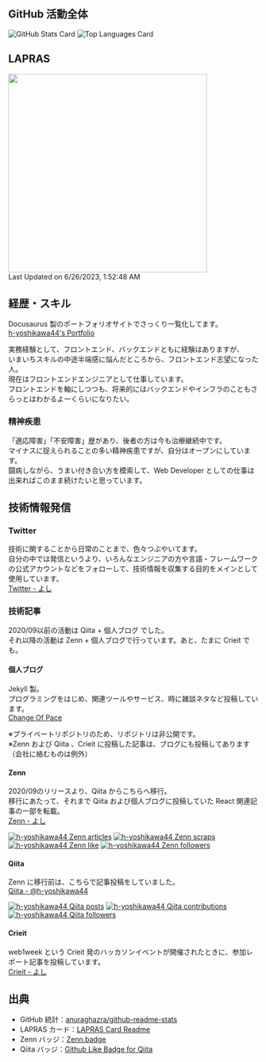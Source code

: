## GitHub 活動全体
![GitHub Stats Card](https://github-readme-stats.vercel.app/api?username=h-yoshikawa44&count_private=true&show_icons=true)
![Top Languages Card](https://github-readme-stats.vercel.app/api/top-langs/?username=h-yoshikawa44&layout=compact)

## LAPRAS
<!--START_SECTION:lapras-card-->
<a href="https://lapras.com/public/h-yoshikawa44" target="_blank" rel="noopener noreferrer"><img src="https://lapras-card-generator.vercel.app/api/svg?e=3.71&b=3.48&i=3.13&b1=%23232323&b2=%236d6d6d&i1=%23212121&i2=%23818181&l=ja" width="400" ></a>  
Last Updated on 6/26/2023, 1:52:48 AM
<!--END_SECTION:lapras-card-->

## 経歴・スキル
Docusaurus 製のポートフォリオサイトでさっくり一覧化してます。  
[h-yoshikawa44's Portfolio](https://h-yoshikawa44.com/)

実務経験として、フロントエンド、バックエンドともに経験はありますが、  
いまいちスキルの中途半端感に悩んだところから、フロントエンド志望になった人。  
現在はフロントエンドエンジニアとして仕事しています。  
フロントエンドを軸にしつつも、将来的にはバックエンドやインフラのこともさらっとはわかるよーくらいになりたい。

### 精神疾患
「適応障害」「不安障害」歴があり、後者の方は今も治療継続中です。  
マイナスに捉えられることの多い精神疾患ですが、自分はオープンにしています。  
闘病しながら、うまい付き合い方を模索して、Web Developer としての仕事は出来ればこのまま続けたいと思っています。

## 技術情報発信
### Twitter
技術に関することから日常のことまで、色々つぶやいてます。  
自分の中では発信というより、いろんなエンジニアの方や言語・フレームワークの公式アカウントなどをフォローして、技術情報を収集する目的をメインとして使用しています。   
[Twitter - よし](https://twitter.com/yoshi44_lion)

### 技術記事
2020/09以前の活動は Qiita + 個人ブログ でした。  
それ以降の活動は Zenn + 個人ブログで行っています。あと、たまに Crieit でも。  

#### 個人ブログ
Jekyll 製。  
プログラミングをはじめ、関連ツールやサービス、時に雑談ネタなど投稿しています。  
[Change Of Pace](https://changeofpace.site/)

※プライベートリポジトリのため、リポジトリは非公開です。  
※Zenn および Qiita 、Crieit に投稿した記事は、ブログにも投稿してあります（会社に絡むものは例外）

#### Zenn
2020/09のリリースより、Qiita からこちらへ移行。  
移行にあたって、それまで Qiita および個人ブログに投稿していた React 関連記事の一部を転載。  
[Zenn - よし](https://zenn.dev/h_yoshikawa0724)

[![h-yoshikawa44 Zenn articles](https://zenn.badge.nikaera.com/s/h_yoshikawa0724/articles?style=plastic)](https://zenn.dev/h_yoshikawa0724/articles)
[![h-yoshikawa44 Zenn scraps](https://zenn.badge.nikaera.com/s/h_yoshikawa0724/scraps?style=plastic)](https://zenn.dev/h_yoshikawa0724/scraps)
[![h-yoshikawa44 Zenn like](https://zenn.badge.nikaera.com/s/h_yoshikawa0724/likes?style=plastic)](https://zenn.dev/h_yoshikawa0724)
[![h-yoshikawa44 Zenn followers](https://zenn.badge.nikaera.com/s/h_yoshikawa0724/followers?style=plastic)](https://zenn.dev/h_yoshikawa0724/followers)

#### Qiita
Zenn に移行前は、こちらで記事投稿をしていました。  
[Qiita - @h-yoshikawa44](https://qiita.com/h-yoshikawa44)  

[![h-yoshikawa44 Qiita posts](https://qiita-badge.apiapi.app/s/h-yoshikawa44/posts.svg)](http://qiita.com/h-yoshikawa44)
[![h-yoshikawa44 Qiita contributions](https://qiita-badge.apiapi.app/s/h-yoshikawa44/contributions.svg)](http://qiita.com/h-yoshikawa44)
[![h-yoshikawa44 Qiita followers](https://qiita-badge.apiapi.app/s/h-yoshikawa44/followers.svg)](http://qiita.com/h-yoshikawa44)

#### Crieit
web1week という Crieit 発のハッカソンイベントが開催されたときに、参加レポート記事を投稿しています。  
[Crieit - よし](https://crieit.net/users/h-yoshikawa0724)

## 出典
- GitHub 統計：[anuraghazra/github-readme-stats](https://github.com/anuraghazra/github-readme-stats)
- LAPRAS カード：[LAPRAS Card Readme](https://github.com/marketplace/actions/lapras-card-readme)
- Zenn バッジ：[Zenn.badge](https://zenn-badge-nikaera.vercel.app/)
- Qiita バッジ：[Github Like Badge for Qiita](https://qiita-badge.apiapi.app/)
